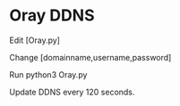 # Oray DDNS

Edit [Oray.py] 

Change [domainname,username,password]

Run python3 Oray.py

Update DDNS every 120 seconds.
